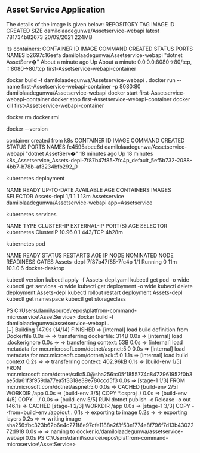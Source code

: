 Asset Service Application
----------------------------

The details of the image is given below:
REPOSITORY                                TAG       IMAGE ID       CREATED         SIZE
damilolaadegunwa/Assetservice-webapi   latest    781734b82673   20/09/2021      224MB

its containers:
CONTAINER ID   IMAGE                                     COMMAND                  CREATED              STATUS              PORTS                                   NAMES
b2697c16eefa   damilolaadegunwa/Assetservice-webapi   "dotnet AssetServ�"   About a minute ago   Up About a minute   0.0.0.0:8080->80/tcp, :::8080->80/tcp   first-Assetservice-webapi-container

docker build -t damilolaadegunwa/Assetservice-webapi .
docker run --name first-Assetservice-webapi-container -p 8080:80 damilolaadegunwa/Assetservice-webapi
docker start first-Assetservice-webapi-container
docker stop first-Assetservice-webapi-container
docker kill first-Assetservice-webapi-container

docker rm <container id or name>
docker rmi <image name or id>

docker --version

container created from k8s 
CONTAINER ID   IMAGE                                     COMMAND                  CREATED          STATUS          PORTS     NAMES
fc4595abee6d   damilolaadegunwa/Assetservice-webapi   "dotnet AssetServ�"   18 minutes ago   Up 18 minutes             k8s_Assetservice_Assets-depl-7f87b47f85-7fc4p_default_5ef5b732-2088-4bb7-b78b-af3234bfb292_0

kubernetes deployment

NAME             READY   UP-TO-DATE   AVAILABLE   AGE   CONTAINERS        IMAGES                                    SELECTOR
Assets-depl   1/1     1            1           13m   Assetservice   damilolaadegunwa/Assetservice-webapi   app=Assetservice

kubernetes services

NAME         TYPE        CLUSTER-IP   EXTERNAL-IP   PORT(S)   AGE     SELECTOR
kubernetes   ClusterIP   10.96.0.1    <none>        443/TCP   4h28m   <none>

kubernetes pod

NAME                              READY   STATUS    RESTARTS   AGE   IP         NODE             NOMINATED NODE   READINESS GATES
Assets-depl-7f87b47f85-7fc4p   1/1     Running   0          11m   10.1.0.6   docker-desktop   <none>           <none>

kubectl version
kubectl apply -f Assets-depl.yaml
kubectl get pod -o wide
kubectl get services -o wide
kubectl get deployment -o wide
kubectl delete deployment Assets-depl
kubectl rollout restart deployment Assets-depl
kubectl get namespace
kubectl get storageclass 

PS C:\Users\damil\source\repos\platfrom-command-microservice\AssetService> docker build -t damilolaadegunwa/assetservice-webapi .   
[+] Building 147.9s (14/14) FINISHED
 => [internal] load build definition from Dockerfile                                                                                                                                                                              0.0s 
 => => transferring dockerfile: 314B                                                                                                                                                                                              0.0s 
 => [internal] load .dockerignore                                                                                                                                                                                                 0.0s 
 => => transferring context: 53B                                                                                                                                                                                                  0.0s 
 => [internal] load metadata for mcr.microsoft.com/dotnet/aspnet:5.0                                                                                                                                                              0.0s 
 => [internal] load metadata for mcr.microsoft.com/dotnet/sdk:5.0                                                                                                                                                                 1.1s 
 => [internal] load build context                                                                                                                                                                                                 0.2s 
 => => transferring context: 402.96kB                                                                                                                                                                                             0.1s 
 => [build-env 1/5] FROM mcr.microsoft.com/dotnet/sdk:5.0@sha256:c05f1855774c8472961952f0b3ae5da61f3f959da77ea5f3318e39e780ccd5f3                                                                                                 0.0s 
 => [stage-1 1/3] FROM mcr.microsoft.com/dotnet/aspnet:5.0                                                                                                                                                                        0.0s 
 => CACHED [build-env 2/5] WORKDIR /app                                                                                                                                                                                           0.0s 
 => [build-env 3/5] COPY *.csproj ./                                                                                                                                                                                              0.0s 
 => [build-env 4/5] COPY . ./                                                                                                                                                                                                     0.0s 
 => [build-env 5/5] RUN dotnet publish -c Release -o out                                                                                                                                                                        146.1s 
 => CACHED [stage-1 2/3] WORKDIR /app                                                                                                                                                                                             0.0s 
 => [stage-1 3/3] COPY --from=build-env /app/out .                                                                                                                                                                                0.1s 
 => exporting to image                                                                                                                                                                                                            0.2s 
 => => exporting layers                                                                                                                                                                                                           0.2s 
 => => writing image sha256:fbc323b62b6e4c271f8e97cfe1188a2f3f53e1774e8f796f7d13b4302272d918                                                                                                                                      0.0s 
 => => naming to docker.io/damilolaadegunwa/assetservice-webapi                                                                                                                                                                   0.0s 
PS C:\Users\damil\source\repos\platfrom-command-microservice\AssetService> 